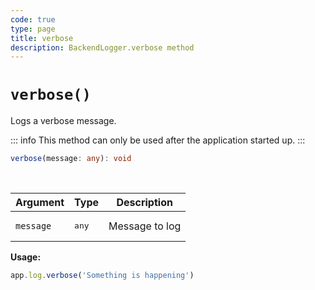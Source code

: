 ```yaml
---
code: true
type: page
title: verbose
description: BackendLogger.verbose method
---
```


# `verbose()`

Logs a verbose message.

::: info
This method can only be used after the application started up.
:::

```ts
verbose(message: any): void
```

<br/>

| Argument  | Type           | Description    |
|-----------|----------------|----------------|
| `message` | <pre>any</pre> | Message to log |

**Usage:**

```js
app.log.verbose('Something is happening')
```
